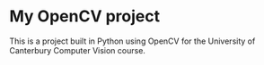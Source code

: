 # My OpenCV project

This is a project built in Python using OpenCV for the University of Canterbury Computer Vision course.
